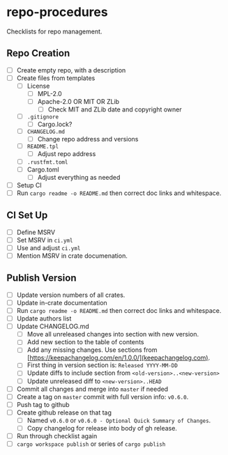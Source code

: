 # repo-procedures
Checklists for repo management.

## Repo Creation

- [ ] Create empty repo, with a description
- [ ] Create files from templates
  - [ ] License 
    - [ ] MPL-2.0 
    - [ ] Apache-2.0 OR MIT OR ZLib
      - [ ] Check MIT and ZLib date and copyright owner
  - [ ] `.gitignore` 
    - [ ] Cargo.lock?
  - [ ] `CHANGELOG.md`
    - [ ] Change repo address and versions
  - [ ] `README.tpl`
    - [ ] Adjust repo address
  - [ ] `.rustfmt.toml`
  - [ ] Cargo.toml
    - [ ] Adjust everything as needed
- [ ] Setup CI
- [ ] Run `cargo readme -o README.md` then correct doc links and whitespace.

## CI Set Up
- [ ] Define MSRV
- [ ] Set MSRV in `ci.yml`
- [ ] Use and adjust `ci.yml`
- [ ] Mention MSRV in crate documenation.

## Publish Version

- [ ] Update version numbers of all crates.
- [ ] Update in-crate documentation
- [ ] Run `cargo readme -o README.md` then correct doc links and whitespace.
- [ ] Update authors list
- [ ] Update CHANGELOG.md
  - [ ] Move all unreleased changes into section with new version.
  - [ ] Add new section to the table of contents
  - [ ] Add any missing changes. Use sections from [https://keepachangelog.com/en/1.0.0/](keepachangelog.com).
  - [ ] First thing in version section is: `Released YYYY-MM-DD`
  - [ ] Update diffs to include section from `<old-version>..<new-version>`
  - [ ] Update unreleased diff to `<new-version>..HEAD`
- [ ] Commit all changes and merge into `master` if needed
- [ ] Create a tag on `master` commit with full version info: `v0.6.0`.
- [ ] Push tag to github
- [ ] Create github release on that tag
  - [ ] Named `v0.6.0` or `v0.6.0 - Optional Quick Summary of Changes`.
  - [ ] Copy changelog for release into body of gh release.
- [ ] Run through checklist again
- [ ] `cargo workspace publish` or series of `cargo publish`
